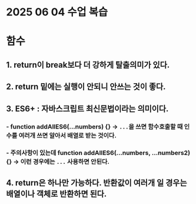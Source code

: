 # 2025 06 04 수업 복습
# 함수
## 1. return이 break보다 더 강하게 탈출의미가 있다.
## 2. return 밑에는 실행이 안되니 안쓰는 것이 좋다.
## 3. ES6+ : 자바스크립트 최신문법이라는 의미이다.
### - function addAllES6(...numbers) {} -> `...`을 쓰면 함수호출할 때 인수를 여러개 쓰면 알아서 배열로 받는 것이다.
### - 주의사항이 있는데 function addAllES6(...numbers, ...numbers2) {} -> 이런 경우에는 `...` 사용하면 안된다.
## 4. return은 하나만 가능하다. 반환값이 여러개 일 경우는 배열이나 객체로 반환하면 된다.

